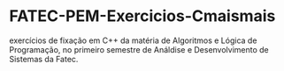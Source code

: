 # FATEC-PEM-Exercicios-Cmaismais
 exercícios de fixação em C++ da matéria de Algoritmos e Lógica de Programação, no primeiro semestre de Análdise e Desenvolvimento de Sistemas da Fatec.
